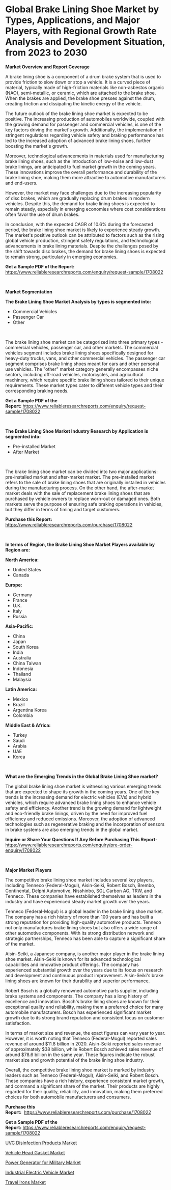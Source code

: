 <p><h1>Global Brake Lining Shoe Market by Types, Applications, and Major Players, with Regional Growth Rate Analysis and Development Situation, from 2023 to 2030</h1></p><p><strong>Market Overview and Report Coverage</strong></p>
<p><p>A brake lining shoe is a component of a drum brake system that is used to provide friction to slow down or stop a vehicle. It is a curved piece of material, typically made of high-friction materials like non-asbestos organic (NAO), semi-metallic, or ceramic, which are attached to the brake shoe. When the brakes are applied, the brake shoe presses against the drum, creating friction and dissipating the kinetic energy of the vehicle.</p><p>The future outlook of the brake lining shoe market is expected to be positive. The increasing production of automobiles worldwide, coupled with the growing demand for passenger and commercial vehicles, is one of the key factors driving the market's growth. Additionally, the implementation of stringent regulations regarding vehicle safety and braking performance has led to the increased adoption of advanced brake lining shoes, further boosting the market's growth.</p><p>Moreover, technological advancements in materials used for manufacturing brake lining shoes, such as the introduction of low-noise and low-dust brake linings, are anticipated to fuel market growth in the coming years. These innovations improve the overall performance and durability of the brake lining shoe, making them more attractive to automotive manufacturers and end-users.</p><p>However, the market may face challenges due to the increasing popularity of disc brakes, which are gradually replacing drum brakes in modern vehicles. Despite this, the demand for brake lining shoes is expected to remain steady, especially in emerging economies where cost considerations often favor the use of drum brakes.</p><p>In conclusion, with the expected CAGR of 10.6% during the forecasted period, the brake lining shoe market is likely to experience steady growth. The market's positive outlook can be attributed to factors such as the rising global vehicle production, stringent safety regulations, and technological advancements in brake lining materials. Despite the challenges posed by the shift towards disc brakes, the demand for brake lining shoes is expected to remain strong, particularly in emerging economies.</p></p>
<p><strong>Get a Sample PDF of the Report:</strong> <a href="https://www.reliableresearchreports.com/enquiry/request-sample/1708022">https://www.reliableresearchreports.com/enquiry/request-sample/1708022</a></p>
<p>&nbsp;</p>
<p><strong>Market Segmentation</strong></p>
<p><strong>The Brake Lining Shoe Market Analysis by types is segmented into:</strong></p>
<p><ul><li>Commercial Vehicles</li><li>Passenger Car</li><li>Other</li></ul></p>
<p>&nbsp;</p>
<p><p>The brake lining shoe market can be categorized into three primary types - commercial vehicles, passenger car, and other markets. The commercial vehicles segment includes brake lining shoes specifically designed for heavy-duty trucks, vans, and other commercial vehicles. The passenger car segment comprises brake lining shoes meant for cars and other personal use vehicles. The "other" market category generally encompasses niche sectors, including off-road vehicles, motorcycles, and agricultural machinery, which require specific brake lining shoes tailored to their unique requirements. These market types cater to different vehicle types and their corresponding braking needs.</p></p>
<p><strong>Get a Sample PDF of the Report:</strong>&nbsp;<a href="https://www.reliableresearchreports.com/enquiry/request-sample/1708022">https://www.reliableresearchreports.com/enquiry/request-sample/1708022</a></p>
<p>&nbsp;</p>
<p><strong>The Brake Lining Shoe Market Industry Research by Application is segmented into:</strong></p>
<p><ul><li>Pre-installed Market</li><li>After Market</li></ul></p>
<p>&nbsp;</p>
<p><p>The brake lining shoe market can be divided into two major applications: pre-installed market and after-market market. The pre-installed market refers to the sale of brake lining shoes that are originally installed in vehicles during the manufacturing process. On the other hand, the after-market market deals with the sale of replacement brake lining shoes that are purchased by vehicle owners to replace worn-out or damaged ones. Both markets serve the purpose of ensuring safe braking operations in vehicles, but they differ in terms of timing and target customers.</p></p>
<p><strong>Purchase this Report:</strong>&nbsp; <a href="https://www.reliableresearchreports.com/purchase/1708022">https://www.reliableresearchreports.com/purchase/1708022</a></p>
<p>&nbsp;</p>
<p><strong>In terms of Region, the Brake Lining Shoe Market Players available by Region are:</strong></p>
<p>
    <p> <strong> North America: </strong>
        <ul>
            <li>United States</li>
            <li>Canada</li>
        </ul>
        </p> 
    <p> <strong> Europe: </strong>
        <ul>
            <li>Germany</li>
            <li>France</li>
            <li>U.K.</li>
            <li>Italy</li>
            <li>Russia</li>
        </ul>
        </p> 
    <p> <strong> Asia-Pacific: </strong>
        <ul>
            <li>China</li>
            <li>Japan</li>
            <li>South Korea</li>
            <li>India</li>
            <li>Australia</li>
            <li>China Taiwan</li>
            <li>Indonesia</li>
            <li>Thailand</li>
            <li>Malaysia</li>
        </ul>
        </p> 
    <p> <strong> Latin America: </strong>
        <ul>
            <li>Mexico</li>
            <li>Brazil</li>
            <li>Argentina Korea</li>
            <li>Colombia</li>
        </ul>
        </p> 
    <p> <strong> Middle East & Africa: </strong>
        <ul>
            <li>Turkey</li>
            <li>Saudi</li>
            <li>Arabia</li>
            <li>UAE</li>
            <li>Korea</li>
        </ul>
    </p>
    </p>
<p>&nbsp;</p>
<p><strong>What are the Emerging Trends in the Global Brake Lining Shoe market?</strong></p>
<p><p>The global brake lining shoe market is witnessing various emerging trends that are expected to shape its growth in the coming years. One of the key trends is the increasing demand for electric vehicles (EVs) and hybrid vehicles, which require advanced brake lining shoes to enhance vehicle safety and efficiency. Another trend is the growing demand for lightweight and eco-friendly brake linings, driven by the need for improved fuel efficiency and reduced emissions. Moreover, the adoption of advanced technologies such as regenerative braking and the incorporation of sensors in brake systems are also emerging trends in the global market.</p></p>
<p><strong>Inquire or Share Your Questions If Any Before Purchasing This Report</strong>- <a href="https://www.reliableresearchreports.com/enquiry/pre-order-enquiry/1708022">https://www.reliableresearchreports.com/enquiry/pre-order-enquiry/1708022</a></p>
<p>&nbsp;</p>
<p><strong>Major Market Players</strong></p>
<p><p>The competitive brake lining shoe market includes several key players, including Tenneco (Federal-Mogul), Aisin-Seiki, Robert Bosch, Brembo, Continental, Delphi Automotive, Nisshinbo, SGL Carbon AG, TRW, and Tenneco. These companies have established themselves as leaders in the industry and have experienced steady market growth over the years.</p><p>Tenneco (Federal-Mogul) is a global leader in the brake lining shoe market. The company has a rich history of more than 100 years and has built a strong reputation for providing high-quality automotive products. Tenneco not only manufactures brake lining shoes but also offers a wide range of other automotive components. With its strong distribution network and strategic partnerships, Tenneco has been able to capture a significant share of the market.</p><p>Aisin-Seiki, a Japanese company, is another major player in the brake lining shoe market. Aisin-Seiki is known for its advanced technological capabilities and innovative product offerings. The company has experienced substantial growth over the years due to its focus on research and development and continuous product improvement. Aisin-Seiki's brake lining shoes are known for their durability and superior performance.</p><p>Robert Bosch is a globally renowned automotive parts supplier, including brake systems and components. The company has a long history of excellence and innovation. Bosch's brake lining shoes are known for their exceptional quality and reliability, making them a preferred choice for many automobile manufacturers. Bosch has experienced significant market growth due to its strong brand reputation and consistent focus on customer satisfaction.</p><p>In terms of market size and revenue, the exact figures can vary year to year. However, it is worth noting that Tenneco (Federal-Mogul) reported sales revenue of around $11.8 billion in 2020. Aisin-Seiki reported sales revenue of approximately $38 billion, while Robert Bosch achieved sales revenue of around $78.6 billion in the same year. These figures indicate the robust market size and growth potential of the brake lining shoe industry.</p><p>Overall, the competitive brake lining shoe market is marked by industry leaders such as Tenneco (Federal-Mogul), Aisin-Seiki, and Robert Bosch. These companies have a rich history, experience consistent market growth, and command a significant share of the market. Their products are highly regarded for their quality, reliability, and innovation, making them preferred choices for both automobile manufacturers and consumers.</p></p>
<p><strong>Purchase this Report:</strong>&nbsp;&nbsp;<a href="https://www.reliableresearchreports.com/purchase/1708022">https://www.reliableresearchreports.com/purchase/1708022</a></p>
<p></p>
<p><strong>Get a Sample PDF of the Report:</strong>&nbsp;<a href="https://www.reliableresearchreports.com/enquiry/request-sample/1708022">https://www.reliableresearchreports.com/enquiry/request-sample/1708022</a></p>
<p><p><a href="https://www.linkedin.com/pulse/decoding-uvc-disinfection-products-market-deep-dive-latest-y5tye/">UVC Disinfection Products Market</a></p><p><a href="https://github.com/zebdakicsin/Market-Research-Report-List-1/blob/main/vehicle-head-gasket-market.md">Vehicle Head Gasket Market</a></p><p><a href="https://www.linkedin.com/pulse/power-generator-military-market-size-2023-2030-global-mnske/">Power Generator for Military Market</a></p><p><a href="https://github.com/kholmovskayalyudmila/Market-Research-Report-List-1/blob/main/industrial-electric-vehicle-market.md">Industrial Electric Vehicle Market</a></p><p><a href="https://medium.com/@rajuchacharp23/travel-irons-market-trends-and-market-analysis-forecasted-for-period-2023-2030-26da570b42cd">Travel Irons Market</a></p></p>